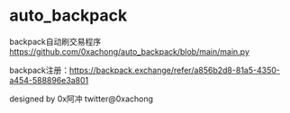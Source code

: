 # auto_backpack
backpack自动刷交易程序 https://github.com/0xachong/auto_backpack/blob/main/main.py

backpack注册：https://backpack.exchange/refer/a856b2d8-81a5-4350-a454-588896e3a801

designed by 0x阿冲 twitter@0xachong
